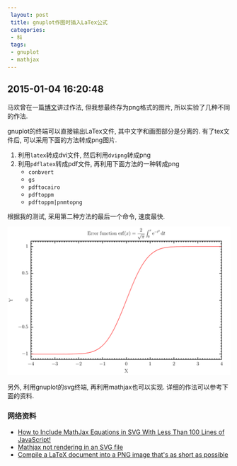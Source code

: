 ```yaml
---
 layout: post
 title: gnuplot作图时插入LaTex公式
 categories:
 - 科
 tags:
 - gnuplot
 - mathjax
---
```


## 2015-01-04 16:20:48

马欢曾在一篇[博文](http://blog.sciencenet.cn/blog-373392-500657.html)讲过作法, 但我想最终存为png格式的图片, 所以实验了几种不同的作法.

gnuplot的终端可以直接输出LaTex文件, 其中文字和画图部分是分离的. 有了tex文件后, 可以采用下面的方法转成png图片.

1. 利用`latex`转成dvi文件, 然后利用`dvipng`转成png
2. 利用`pdflatex`转成pdf文件, 再利用下面方法的一种转成png
	- `conbvert`
	- `gs`
	- `pdftocairo`
	- `pdftoppm`
	- `pdftoppm|pnmtopng`

根据我的测试, 采用第二种方法的最后一个命令, 速度最快.

![Fig. 1](/pic/erf.png)

另外, 利用gnuplot的svg终端, 再利用mathjax也可以实现. 详细的作法可以参考下面的资料.

### 网络资料
- [How to Include MathJax Equations in SVG With Less Than 100 Lines of JavaScript!](http://www.embeddedrelated.com/showarticle/599.php)
- [Mathjax not rendering in an SVG file](https://github.com/mathjax/MathJax/issues/394)
- [Compile a LaTeX document into a PNG image that's as short as possible](http://tex.stackexchange.com/questions/11866/compile-a-latex-document-into-a-png-image-thats-as-short-as-possible)


